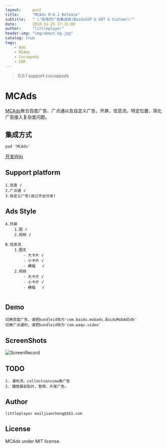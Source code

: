 ```yaml
---
layout:     post
title:      "MCAds 0.0.1 Release"
subtitle:   " \"易用的广告集成库(BaiduSSP & GDT & Custom)\""
date:       2018-12-25 17:15:00
author:     "littleplayer"
header-img: "img/about-bg.jpg"
catalog: true
tags:
    - Ads
    - MCAds
    - Cocoapods
    - SDK
---
```



> 0.0.1 support cocoapods


# MCAds
[MCAds](https://github.com/poholo/MCAds)聚合百度广告、广点通以及自定义广告，开屏，信息流，特定位置，简化广告接入复杂度问题。

## 集成方式
```text
pod 'MCAds'
```

[开发Wiki](https://github.com/poholo/MCAds/wiki)

## Support platform
```text
1.百度 √
2.广点通 √
3.自定义广告(自己平台分发)
```

## Ads Style
```text
A.开屏
    1.图 √
    2.视频 √
    
B.信息流
    1.图文  
        - 大卡片 √
        - 小卡片 √
        - 横幅   √
    2.视频
        - 大卡片 √
        - 小卡片 √
        - 横幅   √
    

```

## Demo
```text
切换百度广告，请把bundleid改为'com.baidu.mobads.BaiduMobAdSdk'
切换广点通时，请把bundleid改为'com.waqu.video'
```

## ScreenShots

![ScreenRecord](https://github.com/poholo/MCAds/raw/master/ScreenShots/MCAds.gif)

## TODO
```text
1. 瀑布流、collectionview类广告
2. 播放器前贴片、暂停、片尾广告。
```

## Author

```text
littleplayer mailjiancheng@163.com
```

## License
MCAds under MIT license.